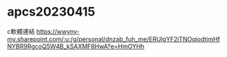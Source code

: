 # apcs20230415
c軟體連結
https://wwyny-my.sharepoint.com/:u:/g/personal/dnzab_fuh_me/ERUlgYF2iTNOqiodtjmHfNYBR9RgcoQ5W4B_kSAXMF8HwA?e=HmOYHh
